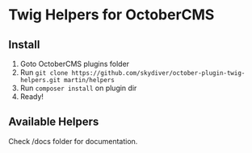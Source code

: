 # Twig Helpers for OctoberCMS

## Install
1. Goto OctoberCMS plugins folder
2. Run `git clone https://github.com/skydiver/october-plugin-twig-helpers.git martin/helpers`
3. Run `composer install` on plugin dir
4. Ready!

## Available Helpers
Check /docs folder for documentation.